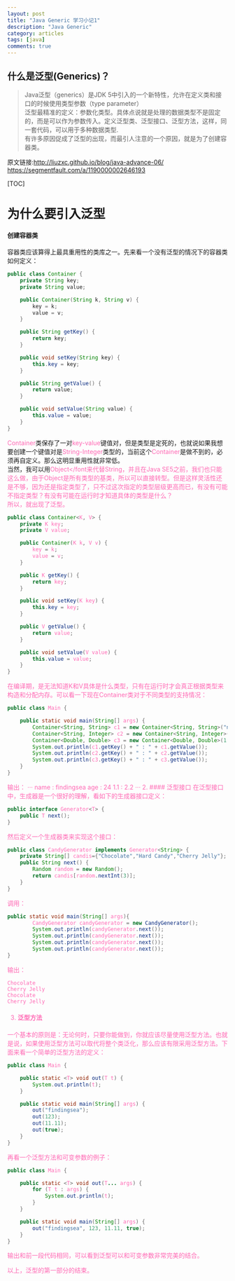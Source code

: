 ```yaml
---
layout: post
title: "Java Generic 学习小记1"
description: "Java Generic"
category: articles
tags: [java]
comments: true
---
```

什么是泛型(Generics)？
---
>Java泛型（generics）是JDK 5中引入的一个新特性，允许在定义类和接口的时候使用类型参数（type parameter）</br>
>泛型最精准的定义：参数化类型。具体点说就是处理的数据类型不是固定的，而是可以作为参数传入。定义泛型类、泛型接口、泛型方法，这样，同一套代码，可以用于多种数据类型.</br>
>有许多原因促成了泛型的出现，而最引人注意的一个原因，就是为了创建容器类。

原文链接:<http://liuzxc.github.io/blog/java-advance-06/> <https://segmentfault.com/a/1190000002646193>

[TOC]

为什么要引入泛型
==============
#### 创建容器类

容器类应该算得上最具重用性的类库之一。先来看一个没有泛型的情况下的容器类如何定义：
```java
public class Container {
    private String key;
    private String value;

    public Container(String k, String v) {
        key = k;
        value = v;
    }

    public String getKey() {
        return key;
    }

    public void setKey(String key) {
        this.key = key;
    }

    public String getValue() {
        return value;
    }

    public void setValue(String value) {
        this.value = value;
    }
}
```
<font color="HotPink">Container</font>类保存了一对<font color="HotPink">key-value</font>键值对，但是类型是定死的，也就说如果我想要创建一个键值对是<font color="HotPink">String-Integer</font>类型的，当前这个<font color="HotPink">Container</font>是做不到的，必须再自定义。那么这明显重用性就非常低。</br>
当然，我可以用<font color="HotPink">Object</font来代替<font color="HotPink">String</font>，并且在Java SE5之前，我们也只能这么做，由于Object是所有类型的基类，所以可以直接转型。但是这样灵活性还是不够，因为还是指定类型了，只不过这次指定的类型层级更高而已，有没有可能不指定类型？有没有可能在运行时才知道具体的类型是什么？</br>
所以，就出现了泛型。
```java
public class Container<K, V> {
    private K key;
    private V value;

    public Container(K k, V v) {
        key = k;
        value = v;
    }

    public K getKey() {
        return key;
    }

    public void setKey(K key) {
        this.key = key;
    }

    public V getValue() {
        return value;
    }

    public void setValue(V value) {
        this.value = value;
    }
}
```
在编译期，是无法知道<font color="HotPink">K</font>和<font color="HotPink">V</font>具体是什么类型，只有在运行时才会真正根据类型来构造和分配内存。可以看一下现在Container类对于不同类型的支持情况：
```java
public class Main {

    public static void main(String[] args) {
        Container<String, String> c1 = new Container<String, String>("name", "findingsea");
        Container<String, Integer> c2 = new Container<String, Integer>("age", 24);
        Container<Double, Double> c3 = new Container<Double, Double>(1.1, 2.2);
        System.out.println(c1.getKey() + " : " + c1.getValue());
        System.out.println(c2.getKey() + " : " + c2.getValue());
        System.out.println(c3.getKey() + " : " + c3.getValue());
    }
}
```
输出：
···
name : findingsea
age : 24
1.1 : 2.2
···
2. #### 泛型接口
在泛型接口中，生成器是一个很好的理解，看如下的生成器接口定义：
```java
public interface Generator<T> {
    public T next();
}
```
然后定义一个生成器类来实现这个接口：
```java
public class CandyGenerator implements Generator<String> {
    private String[] candis={"Chocolate","Hard Candy","Cherry Jelly"};
    public String next() {
        Random random = new Random();
        return candis[random.nextInt(3)];
    }
}
```
调用：
```java
public static void main(String[] args){
        CandyGenerator candyGenerator = new CandyGenerator();
        System.out.println(candyGenerator.next());
        System.out.println(candyGenerator.next());
        System.out.println(candyGenerator.next());
        System.out.println(candyGenerator.next());
}
```
输出：
```
Chocolate
Cherry Jelly
Chocolate
Cherry Jelly
```
3. #### 泛型方法
一个基本的原则是：无论何时，只要你能做到，你就应该尽量使用泛型方法。也就是说，如果使用泛型方法可以取代将整个类泛化，那么应该有限采用泛型方法。下面来看一个简单的泛型方法的定义：
```java
public class Main {

    public static <T> void out(T t) {
        System.out.println(t);
    }

    public static void main(String[] args) {
        out("findingsea");
        out(123);
        out(11.11);
        out(true);
    }
}
```
再看一个泛型方法和可变参数的例子：
```java
public class Main {

    public static <T> void out(T... args) {
        for (T t : args) {
            System.out.println(t);
        }
    }

    public static void main(String[] args) {
        out("findingsea", 123, 11.11, true);
    }
}
```
输出和前一段代码相同，可以看到泛型可以和可变参数非常完美的结合。

以上，泛型的第一部分的结束。
